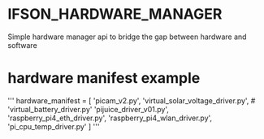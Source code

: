 # IFSON_HARDWARE_MANAGER
Simple hardware manager api to bridge the gap between hardware and software

# hardware manifest example
'''
hardware_manifest = [
    'picam_v2.py',
    'virtual_solar_voltage_driver.py',
    # 'virtual_battery_driver.py'
    'pijuice_driver_v01.py',
    'raspberry_pi4_eth_driver.py',
    'raspberry_pi4_wlan_driver.py',
    'pi_cpu_temp_driver.py'
]
'''
